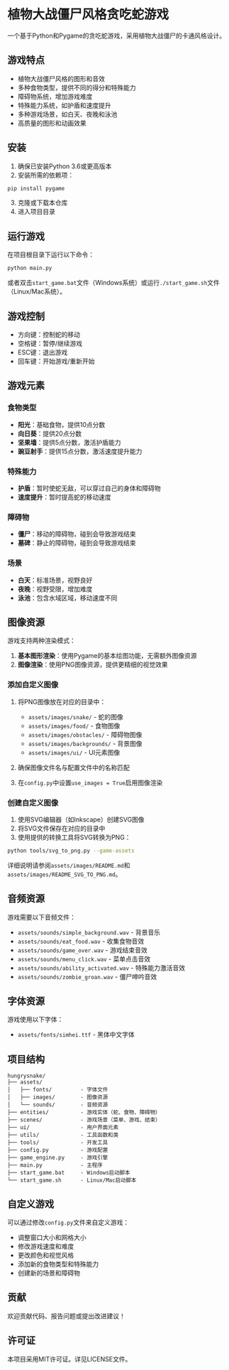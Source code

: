 # 植物大战僵尸风格贪吃蛇游戏

一个基于Python和Pygame的贪吃蛇游戏，采用植物大战僵尸的卡通风格设计。

## 游戏特点

- 植物大战僵尸风格的图形和音效
- 多种食物类型，提供不同的得分和特殊能力
- 障碍物系统，增加游戏难度
- 特殊能力系统，如护盾和速度提升
- 多种游戏场景，如白天、夜晚和泳池
- 高质量的图形和动画效果

## 安装

1. 确保已安装Python 3.6或更高版本
2. 安装所需的依赖项：

```bash
pip install pygame
```

3. 克隆或下载本仓库
4. 进入项目目录

## 运行游戏

在项目根目录下运行以下命令：

```bash
python main.py
```

或者双击`start_game.bat`文件（Windows系统）或运行`./start_game.sh`文件（Linux/Mac系统）。

## 游戏控制

- 方向键：控制蛇的移动
- 空格键：暂停/继续游戏
- ESC键：退出游戏
- 回车键：开始游戏/重新开始

## 游戏元素

### 食物类型

- **阳光**：基础食物，提供10点分数
- **向日葵**：提供20点分数
- **坚果墙**：提供5点分数，激活护盾能力
- **豌豆射手**：提供15点分数，激活速度提升能力

### 特殊能力

- **护盾**：暂时使蛇无敌，可以穿过自己的身体和障碍物
- **速度提升**：暂时提高蛇的移动速度

### 障碍物

- **僵尸**：移动的障碍物，碰到会导致游戏结束
- **墓碑**：静止的障碍物，碰到会导致游戏结束

### 场景

- **白天**：标准场景，视野良好
- **夜晚**：视野受限，增加难度
- **泳池**：包含水域区域，移动速度不同

## 图像资源

游戏支持两种渲染模式：

1. **基本图形渲染**：使用Pygame的基本绘图功能，无需额外图像资源
2. **图像渲染**：使用PNG图像资源，提供更精细的视觉效果

### 添加自定义图像

1. 将PNG图像放在对应的目录中：
   - `assets/images/snake/` - 蛇的图像
   - `assets/images/food/` - 食物图像
   - `assets/images/obstacles/` - 障碍物图像
   - `assets/images/backgrounds/` - 背景图像
   - `assets/images/ui/` - UI元素图像

2. 确保图像文件名与配置文件中的名称匹配

3. 在`config.py`中设置`use_images = True`启用图像渲染

### 创建自定义图像

1. 使用SVG编辑器（如Inkscape）创建SVG图像
2. 将SVG文件保存在对应的目录中
3. 使用提供的转换工具将SVG转换为PNG：

```bash
python tools/svg_to_png.py --game-assets
```

详细说明请参阅`assets/images/README.md`和`assets/images/README_SVG_TO_PNG.md`。

## 音频资源

游戏需要以下音频文件：

- `assets/sounds/simple_background.wav` - 背景音乐
- `assets/sounds/eat_food.wav` - 收集食物音效
- `assets/sounds/game_over.wav` - 游戏结束音效
- `assets/sounds/menu_click.wav` - 菜单点击音效
- `assets/sounds/ability_activated.wav` - 特殊能力激活音效
- `assets/sounds/zombie_groan.wav` - 僵尸呻吟音效

## 字体资源

游戏使用以下字体：

- `assets/fonts/simhei.ttf` - 黑体中文字体

## 项目结构

```
hungrysnake/
├── assets/
│   ├── fonts/         - 字体文件
│   ├── images/        - 图像资源
│   └── sounds/        - 音频资源
├── entities/          - 游戏实体（蛇、食物、障碍物）
├── scenes/            - 游戏场景（菜单、游戏、结束）
├── ui/                - 用户界面元素
├── utils/             - 工具函数和类
├── tools/             - 开发工具
├── config.py          - 游戏配置
├── game_engine.py     - 游戏引擎
├── main.py            - 主程序
├── start_game.bat     - Windows启动脚本
└── start_game.sh      - Linux/Mac启动脚本
```

## 自定义游戏

可以通过修改`config.py`文件来自定义游戏：

- 调整窗口大小和网格大小
- 修改游戏速度和难度
- 更改颜色和视觉风格
- 添加新的食物类型和特殊能力
- 创建新的场景和障碍物

## 贡献

欢迎贡献代码、报告问题或提出改进建议！

## 许可证

本项目采用MIT许可证。详见LICENSE文件。 